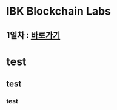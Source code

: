 # IBK Blockchain Labs
## 1일차 : [바로가기](https://github.com/fofoeet/ibk/tree/master/day1)

# test
## test
### test
